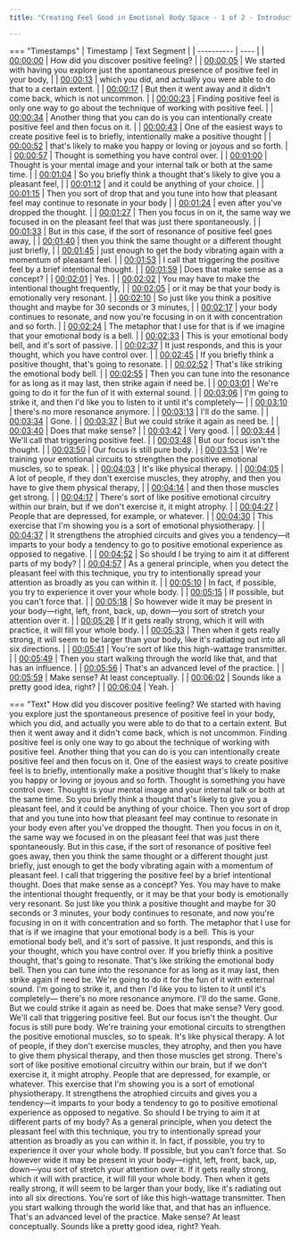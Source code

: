 ```yaml
---
title: "Creating Feel Good in Emotional Body Space - 1 of 2 - Introduction ~ Shinzen Young"

---
```

=== "Timestamps"
    | Timestamp | Text Segment |
    | ---------- | ----  |
    | [00:00:00](https://www.youtube.com/watch?v=abRaPYjb6mA&t=0) |  How did you discover positive feeling? |
    | [00:00:05](https://www.youtube.com/watch?v=abRaPYjb6mA&t=5) |  We started with having you explore just the spontaneous presence of positive feel in your body, |
    | [00:00:13](https://www.youtube.com/watch?v=abRaPYjb6mA&t=13) |  which you did, and actually you were able to do that to a certain extent. |
    | [00:00:17](https://www.youtube.com/watch?v=abRaPYjb6mA&t=17) |  But then it went away and it didn't come back, which is not uncommon. |
    | [00:00:23](https://www.youtube.com/watch?v=abRaPYjb6mA&t=23) |  Finding positive feel is only one way to go about the technique of working with positive feel. |
    | [00:00:34](https://www.youtube.com/watch?v=abRaPYjb6mA&t=34) |  Another thing that you can do is you can intentionally create positive feel and then focus on it. |
    | [00:00:43](https://www.youtube.com/watch?v=abRaPYjb6mA&t=43) |  One of the easiest ways to create positive feel is to briefly, intentionally make a positive thought |
    | [00:00:52](https://www.youtube.com/watch?v=abRaPYjb6mA&t=52) |  that's likely to make you happy or loving or joyous and so forth. |
    | [00:00:57](https://www.youtube.com/watch?v=abRaPYjb6mA&t=57) |  Thought is something you have control over. |
    | [00:01:00](https://www.youtube.com/watch?v=abRaPYjb6mA&t=60) |  Thought is your mental image and your internal talk or both at the same time. |
    | [00:01:04](https://www.youtube.com/watch?v=abRaPYjb6mA&t=64) |  So you briefly think a thought that's likely to give you a pleasant feel, |
    | [00:01:12](https://www.youtube.com/watch?v=abRaPYjb6mA&t=72) |  and it could be anything of your choice. |
    | [00:01:15](https://www.youtube.com/watch?v=abRaPYjb6mA&t=75) |  Then you sort of drop that and you tune into how that pleasant feel may continue to resonate in your body |
    | [00:01:24](https://www.youtube.com/watch?v=abRaPYjb6mA&t=84) |  even after you've dropped the thought. |
    | [00:01:27](https://www.youtube.com/watch?v=abRaPYjb6mA&t=87) |  Then you focus in on it, the same way we focused in on the pleasant feel that was just there spontaneously. |
    | [00:01:33](https://www.youtube.com/watch?v=abRaPYjb6mA&t=93) |  But in this case, if the sort of resonance of positive feel goes away, |
    | [00:01:40](https://www.youtube.com/watch?v=abRaPYjb6mA&t=100) |  then you think the same thought or a different thought just briefly, |
    | [00:01:45](https://www.youtube.com/watch?v=abRaPYjb6mA&t=105) |  just enough to get the body vibrating again with a momentum of pleasant feel. |
    | [00:01:53](https://www.youtube.com/watch?v=abRaPYjb6mA&t=113) |  I call that triggering the positive feel by a brief intentional thought. |
    | [00:01:59](https://www.youtube.com/watch?v=abRaPYjb6mA&t=119) |  Does that make sense as a concept? |
    | [00:02:01](https://www.youtube.com/watch?v=abRaPYjb6mA&t=121) |  Yes. |
    | [00:02:02](https://www.youtube.com/watch?v=abRaPYjb6mA&t=122) |  You may have to make the intentional thought frequently, |
    | [00:02:05](https://www.youtube.com/watch?v=abRaPYjb6mA&t=125) |  or it may be that your body is emotionally very resonant. |
    | [00:02:10](https://www.youtube.com/watch?v=abRaPYjb6mA&t=130) |  So just like you think a positive thought and maybe for 30 seconds or 3 minutes, |
    | [00:02:17](https://www.youtube.com/watch?v=abRaPYjb6mA&t=137) |  your body continues to resonate, and now you're focusing in on it with concentration and so forth. |
    | [00:02:24](https://www.youtube.com/watch?v=abRaPYjb6mA&t=144) |  The metaphor that I use for that is if we imagine that your emotional body is a bell. |
    | [00:02:33](https://www.youtube.com/watch?v=abRaPYjb6mA&t=153) |  This is your emotional body bell, and it's sort of passive. |
    | [00:02:37](https://www.youtube.com/watch?v=abRaPYjb6mA&t=157) |  It just responds, and this is your thought, which you have control over. |
    | [00:02:45](https://www.youtube.com/watch?v=abRaPYjb6mA&t=165) |  If you briefly think a positive thought, that's going to resonate. |
    | [00:02:52](https://www.youtube.com/watch?v=abRaPYjb6mA&t=172) |  That's like striking the emotional body bell. |
    | [00:02:55](https://www.youtube.com/watch?v=abRaPYjb6mA&t=175) |  Then you can tune into the resonance for as long as it may last, then strike again if need be. |
    | [00:03:01](https://www.youtube.com/watch?v=abRaPYjb6mA&t=181) |  We're going to do it for the fun of it with external sound. |
    | [00:03:06](https://www.youtube.com/watch?v=abRaPYjb6mA&t=186) |  I'm going to strike it, and then I'd like you to listen to it until it's completely— |
    | [00:03:10](https://www.youtube.com/watch?v=abRaPYjb6mA&t=190) |  there's no more resonance anymore. |
    | [00:03:13](https://www.youtube.com/watch?v=abRaPYjb6mA&t=193) |  I'll do the same. |
    | [00:03:34](https://www.youtube.com/watch?v=abRaPYjb6mA&t=214) |  Gone. |
    | [00:03:37](https://www.youtube.com/watch?v=abRaPYjb6mA&t=217) |  But we could strike it again as need be. |
    | [00:03:40](https://www.youtube.com/watch?v=abRaPYjb6mA&t=220) |  Does that make sense? |
    | [00:03:42](https://www.youtube.com/watch?v=abRaPYjb6mA&t=222) |  Very good. |
    | [00:03:44](https://www.youtube.com/watch?v=abRaPYjb6mA&t=224) |  We'll call that triggering positive feel. |
    | [00:03:48](https://www.youtube.com/watch?v=abRaPYjb6mA&t=228) |  But our focus isn't the thought. |
    | [00:03:50](https://www.youtube.com/watch?v=abRaPYjb6mA&t=230) |  Our focus is still pure body. |
    | [00:03:53](https://www.youtube.com/watch?v=abRaPYjb6mA&t=233) |  We're training your emotional circuits to strengthen the positive emotional muscles, so to speak. |
    | [00:04:03](https://www.youtube.com/watch?v=abRaPYjb6mA&t=243) |  It's like physical therapy. |
    | [00:04:05](https://www.youtube.com/watch?v=abRaPYjb6mA&t=245) |  A lot of people, if they don't exercise muscles, they atrophy, and then you have to give them physical therapy, |
    | [00:04:14](https://www.youtube.com/watch?v=abRaPYjb6mA&t=254) |  and then those muscles get strong. |
    | [00:04:17](https://www.youtube.com/watch?v=abRaPYjb6mA&t=257) |  There's sort of like positive emotional circuitry within our brain, but if we don't exercise it, it might atrophy. |
    | [00:04:27](https://www.youtube.com/watch?v=abRaPYjb6mA&t=267) |  People that are depressed, for example, or whatever. |
    | [00:04:30](https://www.youtube.com/watch?v=abRaPYjb6mA&t=270) |  This exercise that I'm showing you is a sort of emotional physiotherapy. |
    | [00:04:37](https://www.youtube.com/watch?v=abRaPYjb6mA&t=277) |  It strengthens the atrophied circuits and gives you a tendency—it imparts to your body a tendency to go to positive emotional experience as opposed to negative. |
    | [00:04:52](https://www.youtube.com/watch?v=abRaPYjb6mA&t=292) |  So should I be trying to aim it at different parts of my body? |
    | [00:04:57](https://www.youtube.com/watch?v=abRaPYjb6mA&t=297) |  As a general principle, when you detect the pleasant feel with this technique, you try to intentionally spread your attention as broadly as you can within it. |
    | [00:05:10](https://www.youtube.com/watch?v=abRaPYjb6mA&t=310) |  In fact, if possible, you try to experience it over your whole body. |
    | [00:05:15](https://www.youtube.com/watch?v=abRaPYjb6mA&t=315) |  If possible, but you can't force that. |
    | [00:05:18](https://www.youtube.com/watch?v=abRaPYjb6mA&t=318) |  So however wide it may be present in your body—right, left, front, back, up, down—you sort of stretch your attention over it. |
    | [00:05:26](https://www.youtube.com/watch?v=abRaPYjb6mA&t=326) |  If it gets really strong, which it will with practice, it will fill your whole body. |
    | [00:05:33](https://www.youtube.com/watch?v=abRaPYjb6mA&t=333) |  Then when it gets really strong, it will seem to be larger than your body, like it's radiating out into all six directions. |
    | [00:05:41](https://www.youtube.com/watch?v=abRaPYjb6mA&t=341) |  You're sort of like this high-wattage transmitter. |
    | [00:05:49](https://www.youtube.com/watch?v=abRaPYjb6mA&t=349) |  Then you start walking through the world like that, and that has an influence. |
    | [00:05:56](https://www.youtube.com/watch?v=abRaPYjb6mA&t=356) |  That's an advanced level of the practice. |
    | [00:05:59](https://www.youtube.com/watch?v=abRaPYjb6mA&t=359) |  Make sense? At least conceptually. |
    | [00:06:02](https://www.youtube.com/watch?v=abRaPYjb6mA&t=362) |  Sounds like a pretty good idea, right? |
    | [00:06:04](https://www.youtube.com/watch?v=abRaPYjb6mA&t=364) |  Yeah. |

=== "Text"
     How did you discover positive feeling? We started with having you explore just the spontaneous presence of positive feel in your body, which you did, and actually you were able to do that to a certain extent. But then it went away and it didn't come back, which is not uncommon. Finding positive feel is only one way to go about the technique of working with positive feel. Another thing that you can do is you can intentionally create positive feel and then focus on it. One of the easiest ways to create positive feel is to briefly, intentionally make a positive thought that's likely to make you happy or loving or joyous and so forth. Thought is something you have control over. Thought is your mental image and your internal talk or both at the same time. So you briefly think a thought that's likely to give you a pleasant feel, and it could be anything of your choice. Then you sort of drop that and you tune into how that pleasant feel may continue to resonate in your body even after you've dropped the thought. Then you focus in on it, the same way we focused in on the pleasant feel that was just there spontaneously. But in this case, if the sort of resonance of positive feel goes away, then you think the same thought or a different thought just briefly, just enough to get the body vibrating again with a momentum of pleasant feel. I call that triggering the positive feel by a brief intentional thought. Does that make sense as a concept? Yes. You may have to make the intentional thought frequently, or it may be that your body is emotionally very resonant. So just like you think a positive thought and maybe for 30 seconds or 3 minutes, your body continues to resonate, and now you're focusing in on it with concentration and so forth. The metaphor that I use for that is if we imagine that your emotional body is a bell. This is your emotional body bell, and it's sort of passive. It just responds, and this is your thought, which you have control over. If you briefly think a positive thought, that's going to resonate. That's like striking the emotional body bell. Then you can tune into the resonance for as long as it may last, then strike again if need be. We're going to do it for the fun of it with external sound. I'm going to strike it, and then I'd like you to listen to it until it's completely— there's no more resonance anymore. I'll do the same. Gone. But we could strike it again as need be. Does that make sense? Very good. We'll call that triggering positive feel. But our focus isn't the thought. Our focus is still pure body. We're training your emotional circuits to strengthen the positive emotional muscles, so to speak. It's like physical therapy. A lot of people, if they don't exercise muscles, they atrophy, and then you have to give them physical therapy, and then those muscles get strong. There's sort of like positive emotional circuitry within our brain, but if we don't exercise it, it might atrophy. People that are depressed, for example, or whatever. This exercise that I'm showing you is a sort of emotional physiotherapy. It strengthens the atrophied circuits and gives you a tendency—it imparts to your body a tendency to go to positive emotional experience as opposed to negative. So should I be trying to aim it at different parts of my body? As a general principle, when you detect the pleasant feel with this technique, you try to intentionally spread your attention as broadly as you can within it. In fact, if possible, you try to experience it over your whole body. If possible, but you can't force that. So however wide it may be present in your body—right, left, front, back, up, down—you sort of stretch your attention over it. If it gets really strong, which it will with practice, it will fill your whole body. Then when it gets really strong, it will seem to be larger than your body, like it's radiating out into all six directions. You're sort of like this high-wattage transmitter. Then you start walking through the world like that, and that has an influence. That's an advanced level of the practice. Make sense? At least conceptually. Sounds like a pretty good idea, right? Yeah.